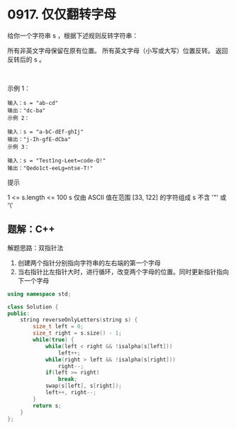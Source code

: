 # 0917. 仅仅翻转字母
给你一个字符串 s ，根据下述规则反转字符串：

所有非英文字母保留在原有位置。
所有英文字母（小写或大写）位置反转。
返回反转后的 s 。

 

示例 1：
```
输入：s = "ab-cd"
输出："dc-ba"
示例 2：
```

```
输入：s = "a-bC-dEf-ghIj"
输出："j-Ih-gfE-dCba"
示例 3：
```

```
输入：s = "Test1ng-Leet=code-Q!"
输出："Qedo1ct-eeLg=ntse-T!"
```

提示

1 <= s.length <= 100
s 仅由 ASCII 值在范围 [33, 122] 的字符组成
s 不含 '\"' 或 '\\'

## 题解：C++
解题思路：双指针法
1. 创建两个指针分别指向字符串的左右端的第一个字母
2. 当右指针比左指针大时，进行循环，改变两个字母的位置。同时更新指针指向下一个字母
```cpp
using namespace std;

class Solution {
public:
    string reverseOnlyLetters(string s) {
        size_t left = 0;
        size_t right = s.size() - 1;
        while(true) {
            while(left < right && !isalpha(s[left]))
                left++;
            while(right > left && !isalpha(s[right]))
                right--;
            if(left >= right)
                break;
            swap(s[left], s[right]);
            left++, right--;
        }
        return s;
    }
};
```